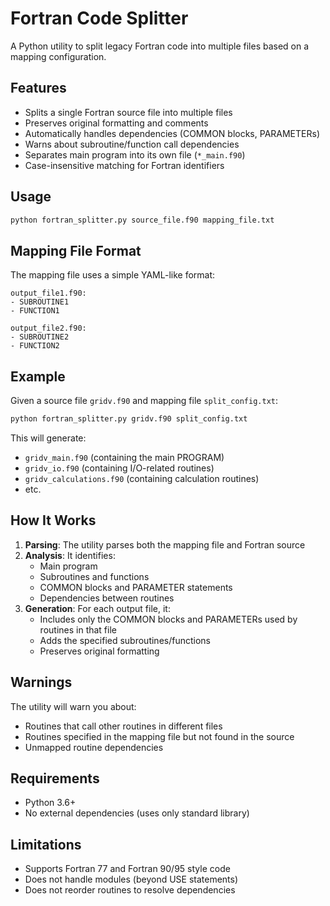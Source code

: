 # Fortran Code Splitter

A Python utility to split legacy Fortran code into multiple files based on a mapping configuration.

## Features

- Splits a single Fortran source file into multiple files
- Preserves original formatting and comments
- Automatically handles dependencies (COMMON blocks, PARAMETERs)
- Warns about subroutine/function call dependencies
- Separates main program into its own file (`*_main.f90`)
- Case-insensitive matching for Fortran identifiers

## Usage

```bash
python fortran_splitter.py source_file.f90 mapping_file.txt
```

## Mapping File Format

The mapping file uses a simple YAML-like format:

```
output_file1.f90:
- SUBROUTINE1
- FUNCTION1

output_file2.f90:
- SUBROUTINE2
- FUNCTION2
```

## Example

Given a source file `gridv.f90` and mapping file `split_config.txt`:

```bash
python fortran_splitter.py gridv.f90 split_config.txt
```

This will generate:
- `gridv_main.f90` (containing the main PROGRAM)
- `gridv_io.f90` (containing I/O-related routines)
- `gridv_calculations.f90` (containing calculation routines)
- etc.

## How It Works

1. **Parsing**: The utility parses both the mapping file and Fortran source
2. **Analysis**: It identifies:
   - Main program
   - Subroutines and functions
   - COMMON blocks and PARAMETER statements
   - Dependencies between routines
3. **Generation**: For each output file, it:
   - Includes only the COMMON blocks and PARAMETERs used by routines in that file
   - Adds the specified subroutines/functions
   - Preserves original formatting

## Warnings

The utility will warn you about:
- Routines that call other routines in different files
- Routines specified in the mapping file but not found in the source
- Unmapped routine dependencies

## Requirements

- Python 3.6+
- No external dependencies (uses only standard library)

## Limitations

- Supports Fortran 77 and Fortran 90/95 style code
- Does not handle modules (beyond USE statements)
- Does not reorder routines to resolve dependencies